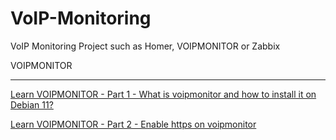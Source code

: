 # VoIP-Monitoring
VoIP Monitoring Project such as Homer, VOIPMONITOR or Zabbix


VOIPMONITOR

***
[Learn VOIPMONITOR - Part 1 - What is voipmonitor and how to install it on Debian 11?](https://github.com/Omid-Mohajerani/VoIP-Monitoring/wiki/how-to-install-VoIPMonitor-on-Debian-11%3F)

[Learn VOIPMONITOR - Part 2 - Enable https on voipmonitor](https://github.com/Omid-Mohajerani/VoIP-Monitoring/wiki/Enable-SSL-for-voipmonitor)
